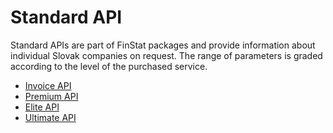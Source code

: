 # Standard API

Standard APIs are part of FinStat packages and provide information about individual Slovak companies on request. The range of parameters is graded according to the level of the purchased service.

- [Invoice API](sk-api/en/standard/invoice.md)
- [Premium API](sk-api/en/standard/premium.md)
- [Elite API](sk-api/en/standard/elite.md)
- [Ultimate API](sk-api/en/standard/ultimate.md)